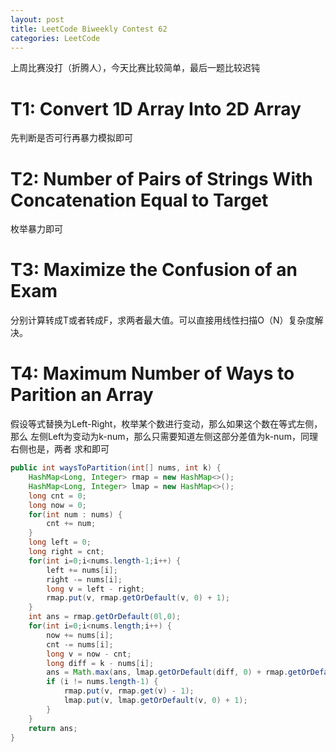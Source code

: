 ```yaml
---
layout: post
title: LeetCode Biweekly Contest 62
categories: LeetCode
---
```

上周比赛没打（折腾人），今天比赛比较简单，最后一题比较迟钝

# T1: Convert 1D Array Into 2D Array
先判断是否可行再暴力模拟即可

# T2: Number of Pairs of Strings With Concatenation Equal to Target
枚举暴力即可

# T3: Maximize the Confusion of an Exam
分别计算转成T或者转成F，求两者最大值。可以直接用线性扫描O（N）复杂度解决。

# T4: Maximum Number of Ways to Parition an Array
假设等式替换为Left-Right，枚举某个数进行变动，那么如果这个数在等式左侧，那么
左侧Left为变动为k-num，那么只需要知道左侧这部分差值为k-num，同理右侧也是，两者
求和即可
```java
public int waysToPartition(int[] nums, int k) {
    HashMap<Long, Integer> rmap = new HashMap<>();
    HashMap<Long, Integer> lmap = new HashMap<>();
    long cnt = 0;
    long now = 0;
    for(int num : nums) {
        cnt += num;
    }
    long left = 0;
    long right = cnt;
    for(int i=0;i<nums.length-1;i++) {
        left += nums[i];
        right -= nums[i];
        long v = left - right;
        rmap.put(v, rmap.getOrDefault(v, 0) + 1);
    }
    int ans = rmap.getOrDefault(0l,0);
    for(int i=0;i<nums.length;i++) {
        now += nums[i];
        cnt -= nums[i];
        long v = now - cnt;
        long diff = k - nums[i];
        ans = Math.max(ans, lmap.getOrDefault(diff, 0) + rmap.getOrDefault(-diff,0));
        if (i != nums.length-1) {
            rmap.put(v, rmap.get(v) - 1);
            lmap.put(v, lmap.getOrDefault(v, 0) + 1);
        }
    }
    return ans;
}
```
